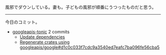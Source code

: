 風邪でダウンしている。妻も。子どもの風邪が順番にうつったものだと思う。

---

今日のコミット。

- [googleapis-tonic](https://github.com/bouzuya/googleapis-tonic) 2 commits
  - [Update dependencies](https://github.com/bouzuya/googleapis-tonic/commit/ea3c33a9467981b783f8e38eb077159997bbfde2)
  - [Regenerate crates using googleapis/google#d1c0c033f7cdc9a3540ed7eafc7ba096fe56cba5](https://github.com/bouzuya/googleapis-tonic/commit/68f471392a23cd9b248d04398784a0cdd6b1ae29)

